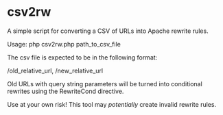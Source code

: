 csv2rw
======

A simple script for converting a CSV of URLs into Apache rewrite rules.

Usage: php csv2rw.php path_to_csv_file

The csv file is expected to be in the following format:

/old_relative_url, /new_relative_url

Old URLs with query string parameters will be turned into conditional rewrites using the RewriteCond directive.

Use at your own risk!  This tool may *potentially* create invalid rewrite rules.